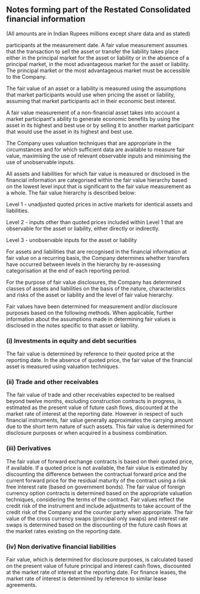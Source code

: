## Notes forming part of the Restated Consolidated financial information

(All amounts are in Indian Rupees millions except share data and as stated)

participants at the measurement date. A fair value measurement assumes that the transaction to sell the asset or transfer the liability takes place either in the principal market for the asset or liability or in the absence of a principal market, in the most advantageous market for the asset or liability. The principal market or the most advantageous market must be accessible to the Company.

The fair value of an asset or a liability is measured using the assumptions that market participants would use when pricing the asset or liability, assuming that market participants act in their economic best interest.

A fair value measurement of a non-financial asset takes into account a market participant's ability to generate economic benefits by using the asset in its highest and best use or by selling it to another market participant that would use the asset in its highest and best use.

The Company uses valuation techniques that are appropriate in the circumstances and for which sufficient data are available to measure fair value, maximising the use of relevant observable inputs and minimising the use of unobservable inputs.

All assets and liabilities for which fair value is measured or disclosed in the financial information are categorised within the fair value hierarchy based on the lowest level input that is significant to the fair value measurement as a whole. The fair value hierarchy is described below:

Level 1 - unadjusted quoted prices in active markets for identical assets and liabilities.

Level 2 - inputs other than quoted prices included within Level 1 that are observable for the asset or liability, either directly or indirectly.

Level 3 - unobservable inputs for the asset or liability

For assets and liabilities that are recognised in the financial information at fair value on a recurring basis, the Company determines whether transfers have occurred between levels in the hierarchy by re-assessing categorisation at the end of each reporting period.

For the purpose of fair value disclosures, the Company has determined classes of assets and liabilities on the basis of the nature, characteristics and risks of the asset or liability and the level of fair value hierarchy.

Fair values have been determined for measurement and/or disclosure purposes based on the following methods. When applicable, further information about the assumptions made in determining fair values is disclosed in the notes specific to that asset or liability.

### (i) Investments in equity and debt securities

The fair value is determined by reference to their quoted price at the reporting date. In the absence of quoted price, the fair value of the financial asset is measured using valuation techniques.

### (ii) Trade and other receivables

The fair value of trade and other receivables expected to be realised beyond twelve months, excluding construction contracts in progress, is estimated as the present value of future cash flows, discounted at the market rate of interest at the reporting date. However in respect of such financial instruments, fair value generally approximates the carrying amount due to the short term nature of such assets. This fair value is determined for disclosure purposes or when acquired in a business combination.

### (iii) Derivatives

The fair value of forward exchange contracts is based on their quoted price, if available. If a quoted price is not available, the fair value is estimated by discounting the difference between the contractual forward price and the current forward price for the residual maturity of the contract using a risk free interest rate (based on government bonds). The fair value of foreign currency option contracts is determined based on the appropriate valuation techniques, considering the terms of the contract. Fair values reflect the credit risk of the instrument and include adjustments to take account of the credit risk of the Company and the counter party when appropriate. The fair value of the cross currency swaps (principal only swaps) and interest rate swaps is determined based on the discounting of the future cash flows at the market rates existing on the reporting date.

### (iv) Non derivative financial liabilities

Fair value, which is determined for disclosure purposes, is calculated based on the present value of future principal and interest cash flows, discounted at the market rate of interest at the reporting date. For finance leases, the market rate of interest is determined by reference to similar lease agreements.